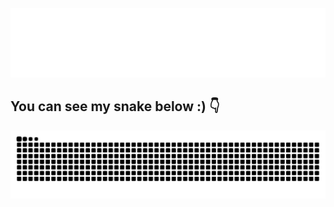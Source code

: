 ![Hello World](./gits/hello-world.gif)

## You can see my snake below :)  :point_down:

![snake](./gits/github-contribution-grid-snake.svg)